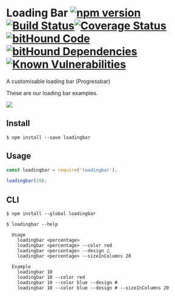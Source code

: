 # Loading Bar [![npm version](https://badge.fury.io/js/loadingbar.svg)](https://badge.fury.io/js/loadingbar)[![Build Status](https://travis-ci.org/shariati/loadingbar.svg?branch=master)](https://travis-ci.org/shariati/loadingbar)[![Coverage Status](https://coveralls.io/repos/github/shariati/loadingbar/badge.svg?branch=master)](https://coveralls.io/github/shariati/loadingbar?branch=master)[![bitHound Code](https://www.bithound.io/github/shariati/loadingbar/badges/code.svg)](https://www.bithound.io/github/shariati/loadingbar)[![bitHound Dependencies](https://www.bithound.io/github/shariati/loadingbar/badges/dependencies.svg)](https://www.bithound.io/github/shariati/loadingbar/master/dependencies/npm)[![Known Vulnerabilities](https://snyk.io/test/github/shariati/loadingbar/badge.svg)](https://snyk.io/test/github/shariati/loadingbar)
A customisable loading bar (Progressbar)

These are our loading bar examples.

![](screenshot.png)

## Install

```
$ npm install --save loadingbar
```


## Usage

```js
const loadingbar = require('loadingbar');

loadingbar(20);

```


## CLI

```
$ npm install --global loadingbar
```

```
$ loadingbar --help

  Usage
    loadingbar <percentage>
    loadingbar <percentage> --color red
    loadingbar <percentage> --design ♫
    loadingbar <percentage> --sizeInColumns 20

  Example
    loadingbar 10
    loadingbar 10 --color red
    loadingbar 10 --color blue --design #
    loadingbar 10 --color blue --design # --sizeInColumns 20
